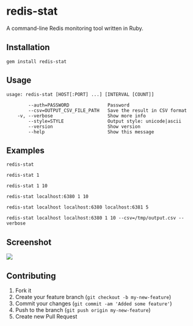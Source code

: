 # redis-stat

A command-line Redis monitoring tool written in Ruby.

## Installation

```
gem install redis-stat
```

## Usage

```
usage: redis-stat [HOST[:PORT] ...] [INTERVAL [COUNT]]

        --auth=PASSWORD              Password
        --csv=OUTPUT_CSV_FILE_PATH   Save the result in CSV format
    -v, --verbose                    Show more info
        --style=STYLE                Output style: unicode|ascii
        --version                    Show version
        --help                       Show this message
```

## Examples

```
redis-stat

redis-stat 1

redis-stat 1 10

redis-stat localhost:6380 1 10

redis-stat localhost localhost:6380 localhost:6381 5

redis-stat localhost localhost:6380 1 10 --csv=/tmp/output.csv --verbose
```

## Screenshot

![](https://github.com/junegunn/redis-stat/raw/master/screenshots/redis-stat-0.2.4.png)


## Contributing

1. Fork it
2. Create your feature branch (`git checkout -b my-new-feature`)
3. Commit your changes (`git commit -am 'Added some feature'`)
4. Push to the branch (`git push origin my-new-feature`)
5. Create new Pull Request
